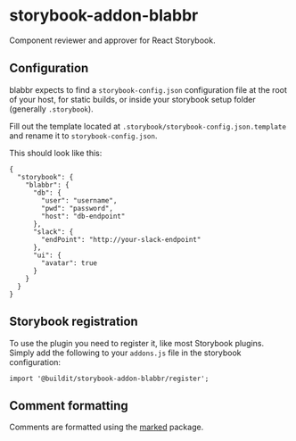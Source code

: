 # storybook-addon-blabbr

Component reviewer and approver for React Storybook.

## Configuration

blabbr expects to find a `storybook-config.json` configuration file at the root of your host, for static builds, or inside your storybook setup folder (generally `.storybook`). 

Fill out the template located at `.storybook/storybook-config.json.template` and rename it to `storybook-config.json`.

This should look like this:

```
{
  "storybook": {
    "blabbr": {
      "db": {
        "user": "username",
        "pwd": "password",
        "host": "db-endpoint"
      },
      "slack": {
        "endPoint": "http://your-slack-endpoint"
      },
      "ui": {
        "avatar": true
      }
    }
  }
}
```

## Storybook registration

To use the plugin you need to register it, like most Storybook plugins. Simply add the following to your `addons.js` file in the storybook configuration:

`import '@buildit/storybook-addon-blabbr/register';`

## Comment formatting

Comments are formatted using the [marked](https://www.npmjs.com/package/marked) package.
